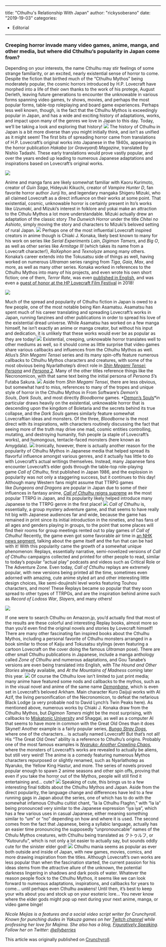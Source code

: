 
---
title: "Cthulhu's Relationship With Japan"
author: "rickysoberano"
date: "2019-19-03"
categories:
- Editorial
---

### Creeping horror invade many video games, anime, manga, and other media, but where did Cthulhu’s popularity in Japan come from?

Depending on your interests, the name Cthulhu may stir feelings of some strange familiarity, or an excited, nearly existential sense of horror to come. Despite the fiction that birthed much of the “Cthulhu Mythos” being moderately popular, the cosmic horrors introduced by H.P. Lovecraft have morphed into a life of their own thanks to the work of his protege, August Derleth, leaving future generations to encounter the unknowable in various forms spanning video games, tv shows, movies, and perhaps the most popular forms, table-top roleplaying and board game experiences. Perhaps less well known, though, is the fact that the Cthulhu Mythos is exceedingly popular in Japan, and has a wide and exciting history of adaptations, works, and impact upon many of the genres we love in Japan to this day. Today, we’ll be taking a look and exploring that history!
![](/wp-content/uploads/2019/03/5a68ead27fda32aee5ae8d6375c387db1552569182_full.jpg?w=1170&#038;ssl=1)
The history of Cthulhu in Japan is a bit more diverse than you might initially think, and isn’t as unified as it might seem! The first bits of spreading horror came from translations of H.P. Lovecraft’s original works into Japanese in the 1940s, appearing in the horror publication *Hakaba* (or *Graveyard*) *Magazine*, translated by Nishio Tadashi. These early translations would prove vastly popular, and over the years ended up leading to numerous Japanese adaptations and inspirations based on Lovecraft’s original works.

![](/wp-content/uploads/2019/03/748413efb3bca9e6f51588c6a458c2fb1552556156_full.png?w=1170&#038;ssl=1)

Anime and manga fans are likely somewhat familiar with Kaoru Kurimoto, creator of *Guin Saga*, Hideyuki Kikuchi, creator of *Vampire Hunter D*, fan favorite horror author Junji Ito, and legendary mangaka Shigeru Mizuki, who all claimed Lovecraft as a direct influence on their works at some point. That existential, cosmic, unknowable horror is certainly present in Ito’s works like *Uzumaki*, and Mizuki’s interest in folklore and yokai make an attraction to the Cthulu Mythos a lot more understandable. Mizuki actually drew an adaptation of the classic story *The Dunwich Horror* under the title *Chitei no Ashioto*, simply moving the story and characters to Mizuki’s beloved setting of rural Japan.
![](/wp-content/uploads/2019/03/e33d3ae58e138eb596c893ef586b32761552558337_full.jpg?w=1170&#038;ssl=1)
Perhaps one of the most influential Lovecraft inspired creators in anime though is Chiaki J. Konaka, likely best known to many for his work on series like *Serial Experiments Lain*, *Digimon Tamers*, and *Big O*, as well as other series like *Armitage III* (which takes its name from a Lovecraft character!), *RaXephon* and *Texnolyze* among many others. Konaka’s career extends into the Tokusatsu side of things as well, having worked on numerous *Ultraman* series ranging from *Tiga*, *Gaia*, *Max*, and more, as well as many other series. Konaka worked in references to the Cthulhu Mythos into many of his projects, and even wrote his own short fiction; one of them, *Terror Rate*, was even [published in English](https://twitter.com/yamaki_nyx/status/971032292864024576?lang=en), and was even a [guest of honor at the HP Lovecraft Film Festival](https://hplfilmfestival.com/guests/chiaki-j-konaka) in 2018!

![](/wp-content/uploads/2019/03/563ae6f88e1177e428357a1cab304cc41552558831_full.jpg?w=1170&#038;ssl=1)

Much of the spread and popularity of Cthulhu fiction in Japan is owed to a few people, one of the most notable being Ken Asamatsu. Asamatsu has spent much of his career translating and spreading Lovecraft’s works in Japan, running fanzines and other publications in order to spread his love of the existential dread universe. While Asamatsu has worked on a few manga himself, he isn’t exactly an anime or manga creator, but without his input and dedication, it is unlikely that these works would ever be as popular as they are today!
![](/wp-content/uploads/2019/03/f1117b066ce21439c2173af70bd27fef1552560371_full.jpg?w=1170&#038;ssl=1)
Existential, creeping, unknowable horror translates well to other mediums as well, so it should come as little surprise that video games share various callbacks and influences from the Cthulhu Mythos as well. Atlus’s *Shin Megami Tensei* series and its many spin-offs feature numerous callbacks to Cthulhu Mythos characters and creatures, with some of the most obvious being Nyarlathotep’s direct role in [*Shin Megami Tensei: Persona*](https://imgur.com/a/nT35W5b) and [*Persona 2*](https://imgur.com/gHvtVUx). Many of the other titles reference things like the Necronomicon, with that same text being the initial persona of *Persona 5*’s Futaba Sakura.
![](/wp-content/uploads/2019/03/e5eb5fc1312e319f8b13b3b898f568791552564970_full.jpg?w=1170&#038;ssl=1)
Aside from *Shin Megami Tensei*, there are less obvious, but somewhat hard to miss, references to many of the tropes and unique style of horror in the Cthulhu Mythos in From Software’s *Demon’s Souls*, *Dark Souls*, and most directly *Bloodborne* games. *[Demon’s Souls](https://imgur.com/a/runpMFD)*in particular draws heavily on the existential, unknowable horror that is descending upon the kingdom of Boletaria and the secrets behind its true collapse, and the *Dark Souls* games similarly feature somewhat Lovecraftian ideas and monsters. Of the three, *Bloodborne* is the most direct with its inspirations, with characters routinely discussing the fact that seeing more of the truth may drive one mad, cosmic entities controlling, mutating, and destroying humanity, fish people (a staple of Lovecraft’s works), and humongous, tentacle-faced monsters (here known as Amygdala).
![](/wp-content/uploads/2019/03/38903cc39c2f2db5dc6e7817ab1577531552565511_full.jpg?w=1170&#038;ssl=1)
Ironically, however, there is actually another reason for the popularity of Cthulhu Mythos in Japanese media that helped spread its flavorful influence amongst various genres, and it actually has little to do with Lovecraft’s actual writings themselves. Instead, many Japanese fans encounter Lovecraft’s elder gods through the table-top role-playing game *Call of Cthulhu*, first published in Japan 1986, and the explosion in popularity was not only a staggering success, but it continues to this day! Although many Western fans might assume that TTRPG games like *Dungeons and Dragons* are popular in Japan due to some of their influences in fantasy anime, [*Call of Cthulhu* reigns supreme](https://www.youtube.com/watch?v=Dmqxjnflwf0) as the most popular TTRPG in Japan, and its popularity likely helped introduce many Japanese to the TTRPG genre in the first place!
![](/wp-content/uploads/2019/03/1cd65bd7a5885bb05ef06e7970bca36b1552565970_full.jpg?w=1170&#038;ssl=1)
*Call of Cthulhu* is, essentially, a group mystery adventure game, and that seems to have really hit big with Japanese audiences far and wide, because the game has remained in print since its initial introduction in the nineties, and has fans of all ages and genders playing in groups, to the point that some places will find their rooms for group meetings rented out to play games of *Call of Cthulhu*! Recently, the game even got some favorable air time in [an NHK news segment](https://twitter.com/ShimaShima7/status/1036471849343827968), talking about the game itself and the fun that can be had with it! With this popularity came the growth of a somewhat unique phenomenon: Replays, essentially narrative, semi-novelized versions of *Call of Cthulhu* campaigns collected and printed for other people to read, similar to today’s popular “actual play” podcasts and videos such as Critical Role or The Adventure Zone. Even today, *Call of Cthulhu* replays are extremely popular, with new versions being printed all the time, sometimes even adorned with amazing, cute anime styled art and other interesting little design choices, like semi-doujinshi level works featuring Touhou characters, and more! These Replays became so popular that they soon spread to other types of TTRPGs, and are the inspiration behind anime such as *Record of Lodoss War*, *Slayers*, and many others!

![](/wp-content/uploads/2019/03/0efaa00461e84c63b470083ab42ed5e01552566414_full.jpg?w=1170&#038;ssl=1)

If one were to search Cthulhu on Amazon.jp, you’d actually find that most of the results are these colorful and interesting Replay books, almost more so than you’d even find the original novels and stories by Lovecraft himself! There are many other fascinating fan inspired books about the Cthulhu Mythos, including a personal favorite of Cthulhu monsters arranged in a book similar to those of Kaiju and Tokusatsu stylings (even featuring a cartoon Lovecraft on the cover doing the famous *Ultraman* pose). There are other small Cthulhu publications in Japanese, include a manga anthology called *Zone of Cthulhu* and numerous adaptations, and Gou Tanabe’s versions are even being translated into English, with T*he Hound and Other Stories* already available, and *At the Mountains of Madness* coming later this year.
![](/wp-content/uploads/2019/03/5a5dcf4124372d29fa6c2f2ef9759fed1552567635_full.jpg?w=1170&#038;ssl=1)
Of course the Cthulhu love isn’t limited to just print media; many anime have featured some nods and callbacks to the mythos, such as in the visual novel and anime of the same name [*Demonbane*](https://www.crunchyroll.com/demonbane?utm_source=editorial_cr&amp;utm_medium=news&amp;utm_campaign=article_driven&amp;referrer=editorial_cr_news_article_driven), which is even set in Lovecraft’s beloved Arkham. Main character Kuro Daijuji works with Al Azif, the living personification of the Necronomicon, to defeat the nefarious Black Lodge (a very probable nod to David Lynch’s Twin Peaks here). As mentioned above, numerous works by Chiaki J. Konaka draw from the Cthulhu Mythos, but *Digimon Tamers* might be the most surprising, with callbacks to [Miskatonic University](https://imgur.com/a/FAr1d27) and Shaggai, as well as a computer AI that seems to have more in common with the Great Old Ones than it does Skynet! Another example is a fairly popular series, [*Bungo Stray Dogs*](https://www.crunchyroll.com/bungo-stray-dogs?utm_source=editorial_cr&amp;utm_medium=news&amp;utm_campaign=article_driven&amp;referrer=editorial_cr_news_article_driven), where one of the characters&#8230; is actually named Lovecraft! But that&#8217;s not all! His &#8220;The Great Old Ones&#8221; ability is a reference to Cthulhu&#8217;s origins. Probably one of the most famous examples is [*Nyaruko: Another Crawling Chaos*](https://www.crunchyroll.com/nyarko-san-another-crawling-chaos?utm_source=editorial_cr&amp;utm_medium=news&amp;utm_campaign=article_driven&amp;referrer=editorial_cr_news_article_driven), where the monsters of Lovecraft’s works are revealed to actually be aliens, but still very weird! The anime is a comedy featuring numerous Mythos characters repurposed or slightly renamed, such as Nyarlathotep as Nyaruko, the Yellow King Hastur, and more. The series of novels proved popular enough to spawn 2 anime seasons and other spin offs, proving that even if you take the horror out of the Mythos, people will still find it entertaining and… cute?
![](/wp-content/uploads/2019/03/4b8f2a14ab0f306cb848a15e492281071552567961_full.jpg?w=1170&#038;ssl=1)
Speaking of cute, this brings us to a few interesting final tidbits about the Cthulhu Mythos and Japan. Aside from the direct popularity, the language change and differences have led to a few running gags in Japan about the series, one of which has to do with the somewhat infamous Cthulhu cultist chant, “Ia Ia Cthulhu Ftaghn,” with “Ia Ia” being pronounced very similar to the Japanese expression “iya iya”, which has a few various uses in casual Japanese, either meaning something similar to “um” or “no” depending on how and where it is used. The second comes from the fact that Japanese, being a syllabic language, actually has an easier time pronouncing the supposedly “unpronouncable” names of the Cthulu Mythos creatures, with Cthulhu being translated as クトゥルフ, or “Kutourufu”, which is not only a lot easier to actually say, but sounds oddly cute for the sinister elder god!
![](/wp-content/uploads/2019/03/90a6b23a385620776c1212e627dfa4fa1552569061_full.jpg?w=1170&#038;ssl=1)
Cthulhu mania seems as popular as ever both outside and inside of Japan, with new games, movies, comics, and more drawing inspiration from the titles. Although Lovecraft’s own works are less popular than when the fascination started, the current passion for his ideas stems from the attractive allure of the unknown, the potential darkness lingering in shadows and dark pools of water. Whatever the reason people flock to the Cthulhu Mythos, it seems like we can look forward to numerous adaptations, inspirations, and callbacks for years to come… until perhaps even Cthulhu awakens! Until then, it’s best to keep your wits about you and stock up on your esoteric lore… You never know where the elder gods might pop up next during your next anime, manga, or video game binge!

*Nicole Mejias is a features and a social video script writer for Crunchyroll. Known for punching dudes in Yakuza games on her [Twitch channel](https://www.twitch.tv/ellyberry) while professing her love for Majima. She also has a blog, [Figuratively Speaking](https://figurativelyspeaking.me/). Follow her on Twitter: [@ellyberries](https://twitter.com/ellyberries)*

This article was originally published on [Crunchyroll](https://www.crunchyroll.com/anime-feature/2019/03/15/heeding-the-call-cthulhu-and-japan).
